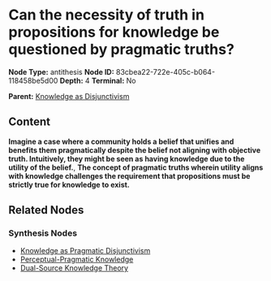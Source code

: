 # Can the necessity of truth in propositions for knowledge be questioned by pragmatic truths?

**Node Type:** antithesis
**Node ID:** 83cbea22-722e-405c-b064-118458be5d00
**Depth:** 4
**Terminal:** No

**Parent:** [Knowledge as Disjunctivism](knowledge-as-disjunctivism-synthesis-38694a52-6f2d-4997-bba8-8cf8097ee74e.md)

## Content

**Imagine a case where a community holds a belief that unifies and benefits them pragmatically despite the belief not aligning with objective truth. Intuitively, they might be seen as having knowledge due to the utility of the belief.**, **The concept of pragmatic truths wherein utility aligns with knowledge challenges the requirement that propositions must be strictly true for knowledge to exist.**

## Related Nodes

### Synthesis Nodes

- [Knowledge as Pragmatic Disjunctivism](knowledge-as-pragmatic-disjunctivism-synthesis-aa0e227a-ea7c-4ebc-9f4d-9f3ec3045ad2.md)
- [Perceptual-Pragmatic Knowledge](perceptual-pragmatic-knowledge-synthesis-4274f399-424d-4e40-84ec-d1a9a19093f3.md)
- [Dual-Source Knowledge Theory](dual-source-knowledge-theory-synthesis-805b966e-ea19-42c4-928a-c70c99df9974.md)
